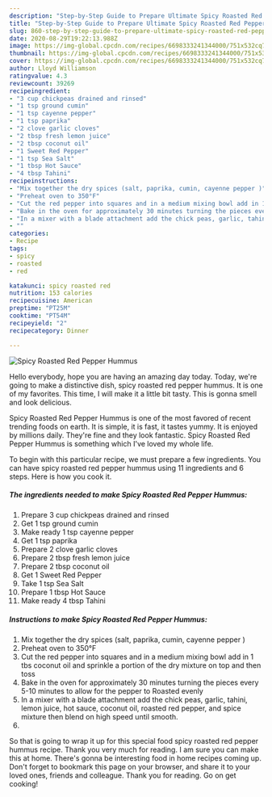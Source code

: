 ```yaml
---
description: "Step-by-Step Guide to Prepare Ultimate Spicy Roasted Red Pepper Hummus"
title: "Step-by-Step Guide to Prepare Ultimate Spicy Roasted Red Pepper Hummus"
slug: 860-step-by-step-guide-to-prepare-ultimate-spicy-roasted-red-pepper-hummus
date: 2020-08-29T19:22:13.988Z
image: https://img-global.cpcdn.com/recipes/6698333241344000/751x532cq70/spicy-roasted-red-pepper-hummus-recipe-main-photo.jpg
thumbnail: https://img-global.cpcdn.com/recipes/6698333241344000/751x532cq70/spicy-roasted-red-pepper-hummus-recipe-main-photo.jpg
cover: https://img-global.cpcdn.com/recipes/6698333241344000/751x532cq70/spicy-roasted-red-pepper-hummus-recipe-main-photo.jpg
author: Lloyd Williamson
ratingvalue: 4.3
reviewcount: 39269
recipeingredient:
- "3 cup chickpeas drained and rinsed"
- "1 tsp ground cumin"
- "1 tsp cayenne pepper"
- "1 tsp paprika"
- "2 clove garlic cloves"
- "2 tbsp fresh lemon juice"
- "2 tbsp coconut oil"
- "1 Sweet Red Pepper"
- "1 tsp Sea Salt"
- "1 tbsp Hot Sauce"
- "4 tbsp Tahini"
recipeinstructions:
- "Mix together the dry spices (salt, paprika, cumin, cayenne pepper )"
- "Preheat oven to 350°F"
- "Cut the red pepper into squares and in a medium mixing bowl add in 1 tbs coconut oil and sprinkle a portion of the dry mixture on top and then toss"
- "Bake in the oven for approximately 30 minutes turning the pieces every 5-10 minutes to allow for the pepper to Roasted evenly"
- "In a mixer with a blade attachment add the chick peas, garlic, tahini, lemon juice, hot sauce, coconut oil, roasted red pepper, and spice mixture then blend on high speed until smooth."
- ""
categories:
- Recipe
tags:
- spicy
- roasted
- red

katakunci: spicy roasted red 
nutrition: 153 calories
recipecuisine: American
preptime: "PT25M"
cooktime: "PT54M"
recipeyield: "2"
recipecategory: Dinner

---
```



![Spicy Roasted Red Pepper Hummus](https://img-global.cpcdn.com/recipes/6698333241344000/751x532cq70/spicy-roasted-red-pepper-hummus-recipe-main-photo.jpg)

Hello everybody, hope you are having an amazing day today. Today, we're going to make a distinctive dish, spicy roasted red pepper hummus. It is one of my favorites. This time, I will make it a little bit tasty. This is gonna smell and look delicious.

Spicy Roasted Red Pepper Hummus is one of the most favored of recent trending foods on earth. It is simple, it is fast, it tastes yummy. It is enjoyed by millions daily. They're fine and they look fantastic. Spicy Roasted Red Pepper Hummus is something which I've loved my whole life.




To begin with this particular recipe, we must prepare a few ingredients. You can have spicy roasted red pepper hummus using 11 ingredients and 6 steps. Here is how you cook it.

<!--inarticleads1-->

##### The ingredients needed to make Spicy Roasted Red Pepper Hummus:

1. Prepare 3 cup chickpeas drained and rinsed
1. Get 1 tsp ground cumin
1. Make ready 1 tsp cayenne pepper
1. Get 1 tsp paprika
1. Prepare 2 clove garlic cloves
1. Prepare 2 tbsp fresh lemon juice
1. Prepare 2 tbsp coconut oil
1. Get 1 Sweet Red Pepper
1. Take 1 tsp Sea Salt
1. Prepare 1 tbsp Hot Sauce
1. Make ready 4 tbsp Tahini




<!--inarticleads2-->

##### Instructions to make Spicy Roasted Red Pepper Hummus:

1. Mix together the dry spices (salt, paprika, cumin, cayenne pepper )
1. Preheat oven to 350°F
1. Cut the red pepper into squares and in a medium mixing bowl add in 1 tbs coconut oil and sprinkle a portion of the dry mixture on top and then toss
1. Bake in the oven for approximately 30 minutes turning the pieces every 5-10 minutes to allow for the pepper to Roasted evenly
1. In a mixer with a blade attachment add the chick peas, garlic, tahini, lemon juice, hot sauce, coconut oil, roasted red pepper, and spice mixture then blend on high speed until smooth.
1. 




So that is going to wrap it up for this special food spicy roasted red pepper hummus recipe. Thank you very much for reading. I am sure you can make this at home. There's gonna be interesting food in home recipes coming up. Don't forget to bookmark this page on your browser, and share it to your loved ones, friends and colleague. Thank you for reading. Go on get cooking!
